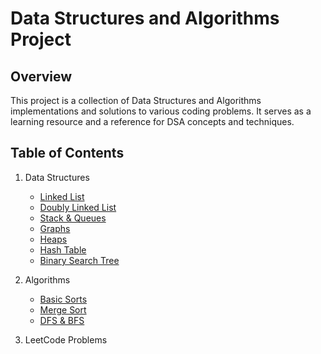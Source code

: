 # Data Structures and Algorithms Project
## Overview

This project is a collection of Data Structures and Algorithms implementations and solutions to various coding problems. It serves as a learning resource and a reference for DSA concepts and techniques.

## Table of Contents
1. Data Structures
   - [Linked List](#linked-list)
   - [Doubly Linked List](#doubly-linked-list)
   - [Stack & Queues](#stack-and-queues)
   - [Graphs](#graphs)
   - [Heaps](#heaps)
   - [Hash Table](#hash-table)
   - [Binary Search Tree](#binary-search-tree)
   
2. Algorithms
   - [Basic Sorts](#basic-sorts)
   - [Merge Sort](#merge-sort)
   - [DFS & BFS](#dfs-and-bfs)

3. LeetCode Problems
